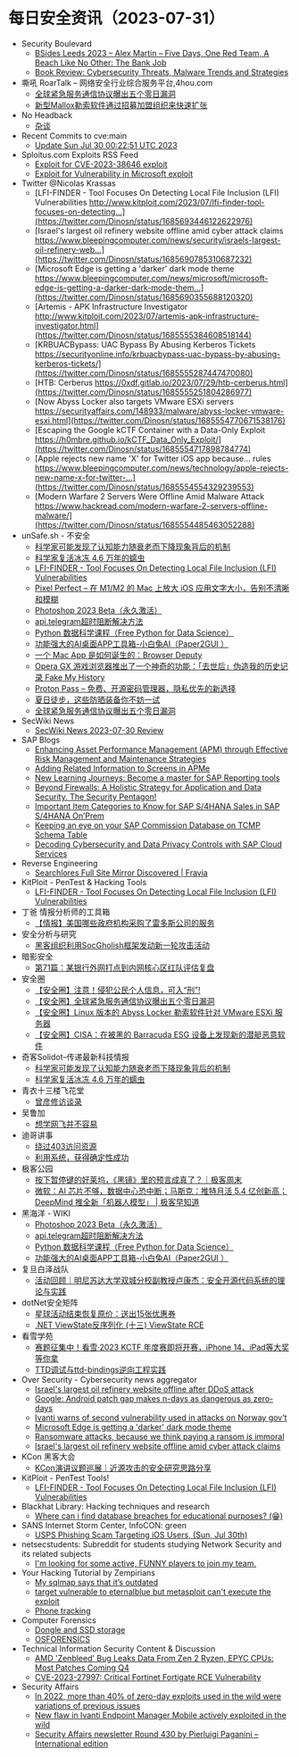 # 每日安全资讯（2023-07-31）

- Security Boulevard
  - [BSides Leeds 2023 – Alex Martin – Five Days, One Red Team, A Beach Like No Other: The Bank Job](https://securityboulevard.com/2023/07/bsides-leeds-2023-alex-martin-five-days-one-red-team-a-beach-like-no-other-the-bank-job/)
  - [Book Review: Cybersecurity Threats, Malware Trends and Strategies](https://securityboulevard.com/2023/07/book-review-cybersecurity-threats-malware-trends-and-strategies/)
- 嘶吼 RoarTalk – 网络安全行业综合服务平台,4hou.com
  - [全球紧急服务通信协议曝出五个零日漏洞](https://www.4hou.com/posts/EXWg)
  - [新型Mallox勒索软件通过招募加盟组织来快速扩张](https://www.4hou.com/posts/kjX6)
- No Headback
  - [杂谈](http://xargin.com/misc/)
- Recent Commits to cve:main
  - [Update Sun Jul 30 00:22:51 UTC 2023](https://github.com/trickest/cve/commit/030736ab168f4b796cee744137ee09da66fb6043)
- Sploitus.com Exploits RSS Feed
  - [Exploit for CVE-2023-38646 exploit](https://sploitus.com/exploit?id=F015682D-5AB1-5F06-A681-96FE6D3BCB3C&utm_source=rss&utm_medium=rss)
  - [Exploit for Vulnerability in Microsoft exploit](https://sploitus.com/exploit?id=8074C1A5-47E6-5651-827B-1A149F1008AC&utm_source=rss&utm_medium=rss)
- Twitter @Nicolas Krassas
  - [LFI-FINDER - Tool Focuses On Detecting Local File Inclusion (LFI) Vulnerabilities http://www.kitploit.com/2023/07/lfi-finder-tool-focuses-on-detecting...](https://twitter.com/Dinosn/status/1685693446122622976)
  - [Israel's largest oil refinery website offline amid cyber attack claims https://www.bleepingcomputer.com/news/security/israels-largest-oil-refinery-web...](https://twitter.com/Dinosn/status/1685690785310687232)
  - [Microsoft Edge is getting a 'darker' dark mode theme https://www.bleepingcomputer.com/news/microsoft/microsoft-edge-is-getting-a-darker-dark-mode-them...](https://twitter.com/Dinosn/status/1685690355688120320)
  - [Artemis - APK Infrastructure Investigator http://www.kitploit.com/2023/07/artemis-apk-infrastructure-investigator.html](https://twitter.com/Dinosn/status/1685555384608518144)
  - [KRBUACBypass: UAC Bypass By Abusing Kerberos Tickets https://securityonline.info/krbuacbypass-uac-bypass-by-abusing-kerberos-tickets/](https://twitter.com/Dinosn/status/1685555287447470080)
  - [HTB: Cerberus https://0xdf.gitlab.io/2023/07/29/htb-cerberus.html](https://twitter.com/Dinosn/status/1685555251804286977)
  - [Now Abyss Locker also targets VMware ESXi servers https://securityaffairs.com/148933/malware/abyss-locker-vmware-esxi.html](https://twitter.com/Dinosn/status/1685554770671538176)
  - [Escaping the Google kCTF Container with a Data-Only Exploit https://h0mbre.github.io/kCTF_Data_Only_Exploit/](https://twitter.com/Dinosn/status/1685554717898784774)
  - [Apple rejects new name 'X' for Twitter iOS app because... rules https://www.bleepingcomputer.com/news/technology/apple-rejects-new-name-x-for-twitter-...](https://twitter.com/Dinosn/status/1685554554329239553)
  - [Modern Warfare 2 Servers Were Offline Amid Malware Attack https://www.hackread.com/modern-warfare-2-servers-offline-malware/](https://twitter.com/Dinosn/status/1685554485463052288)
- unSafe.sh - 不安全
  - [科学家可能发现了认知能力随衰老而下降现象背后的机制](https://buaq.net/go-173246.html)
  - [科学家复活冰冻 4.6 万年的蠕虫](https://buaq.net/go-173236.html)
  - [LFI-FINDER - Tool Focuses On Detecting Local File Inclusion (LFI) Vulnerabilities](https://buaq.net/go-173233.html)
  - [Pixel Perfect – 在 M1/M2 的 Mac 上放大 iOS 应用文字大小，告别不清晰和模糊](https://buaq.net/go-173232.html)
  - [Photoshop 2023 Beta（永久激活）](https://buaq.net/go-173234.html)
  - [api.telegram超时阻断解决方法](https://buaq.net/go-173231.html)
  - [Python 数据科学课程（Free Python for Data Science）](https://buaq.net/go-173229.html)
  - [功能强大的AI桌面APP工具箱-小白兔AI（Paper2GUI ）](https://buaq.net/go-173230.html)
  - [一个 Mac App 是如何诞生的：Browser Deputy](https://buaq.net/go-173228.html)
  - [Opera GX 游戏浏览器推出了一个神奇的功能：「去世后」伪造我的历史记录 Fake My History](https://buaq.net/go-173226.html)
  - [Proton Pass – 免费、开源密码管理器，隐私优先的新选择](https://buaq.net/go-173227.html)
  - [夏日徒步，这些防晒装备你不妨一试](https://buaq.net/go-173225.html)
  - [全球紧急服务通信协议曝出五个零日漏洞](https://buaq.net/go-173223.html)
- SecWiki News
  - [SecWiki News 2023-07-30 Review](http://www.sec-wiki.com/?2023-07-30)
- SAP Blogs
  - [Enhancing Asset Performance Management (APM) through Effective Risk Management and Maintenance Strategies](https://blogs.sap.com/2023/07/30/enhancing-asset-performance-management-apm-through-effective-risk-management-and-maintenance-strategies/)
  - [Adding Related Information to Screens in APMe](https://blogs.sap.com/2023/07/30/adding-related-information-to-screens-in-apme/)
  - [New Learning Journeys: Become a master for SAP Reporting tools](https://blogs.sap.com/2023/07/30/new-learning-journeys-become-a-master-for-sap-reporting-tools/)
  - [Beyond Firewalls: A Holistic Strategy for Application and Data Security. The Security Pentagon!](https://blogs.sap.com/2023/07/30/beyond-firewalls-a-holistic-strategy-for-application-and-data-security.-the-security-pentagon/)
  - [Important Item Categories to Know for SAP S/4HANA Sales in SAP S/4HANA On’Prem](https://blogs.sap.com/2023/07/30/important-item-categories-to-know-for-sap-s-4hana-sales-in-sap-s-4hana-onprem/)
  - [Keeping an eye on your SAP Commission Database on TCMP Schema Table](https://blogs.sap.com/2023/07/30/keeping-an-eye-on-your-sap-commission-database-on-tcmp-schema-table/)
  - [Decoding Cybersecurity and Data Privacy Controls with SAP Cloud Services](https://blogs.sap.com/2023/07/30/decoding-cybersecurity-and-data-privacy-controls-with-sap-cloud-services/)
- Reverse Engineering
  - [Searchlores Full Site Mirror Discovered | Fravia](https://www.reddit.com/r/ReverseEngineering/comments/15d8eea/searchlores_full_site_mirror_discovered_fravia/)
- KitPloit - PenTest & Hacking Tools
  - [LFI-FINDER - Tool Focuses On Detecting Local File Inclusion (LFI) Vulnerabilities](http://www.kitploit.com/2023/07/lfi-finder-tool-focuses-on-detecting.html)
- 丁爸 情报分析师的工具箱
  - [【情报】美国哪些政府机构采购了雷多斯公司的服务](https://mp.weixin.qq.com/s?__biz=MzI2MTE0NTE3Mw==&mid=2651137647&idx=1&sn=93b856cad57053306c5a3aa4026308d8&chksm=f1af5155c6d8d843f1637aa10fe134df4bb77a9a00e36525557c6e81d0f7398bea71ca76da64&scene=58&subscene=0#rd)
- 安全分析与研究
  - [黑客组织利用SocGholish框架发动新一轮攻击活动](https://mp.weixin.qq.com/s?__biz=MzA4ODEyODA3MQ==&mid=2247487720&idx=1&sn=33baa3cca91b7cedbf62b1bff5343444&chksm=902fbfc0a75836d6d999d7702c5691f046589a40c2fe428b3d50a403f994c0facb48bb8a858e&scene=58&subscene=0#rd)
- 暗影安全
  - [第71篇：某银行外网打点到内网核心区红队评估复盘](https://mp.weixin.qq.com/s?__biz=MzI2MzA3OTgxOA==&mid=2657164523&idx=1&sn=435c7e0501173b63c35209a083c463dd&chksm=f1d4ee0ec6a36718cdf86fc61d2f1b0455e4e4ba2bbdb651c75df0fdf2a5f3ea5fdf4dfd5fae&scene=58&subscene=0#rd)
- 安全圈
  - [【安全圈】注意！侵犯公民个人信息，可入“刑”!](https://mp.weixin.qq.com/s?__biz=MzIzMzE4NDU1OQ==&mid=2652040793&idx=1&sn=cad90498485bb9ee66d0eaa08b3028a2&chksm=f36fc219c4184b0f66044d563c6b7cabcfd0ee38550fb01a15500fa8cc0060b1c1afc0ffc80c&scene=58&subscene=0#rd)
  - [【安全圈】全球紧急服务通信协议曝出五个零日漏洞](https://mp.weixin.qq.com/s?__biz=MzIzMzE4NDU1OQ==&mid=2652040793&idx=2&sn=902fb0fe35e67f134b17cc8e446c5de7&chksm=f36fc219c4184b0fd48ce5b541ab374793858b947331126216393414fa3d2f60fa7a2b097cb8&scene=58&subscene=0#rd)
  - [【安全圈】Linux 版本的 Abyss Locker 勒索软件针对 VMware ESXi 服务器](https://mp.weixin.qq.com/s?__biz=MzIzMzE4NDU1OQ==&mid=2652040793&idx=3&sn=0cde96defb5f44301b95ed4f21685b42&chksm=f36fc219c4184b0f48df55932e6e1a076609888e84eb03e7f46913b8a7363d16ccae849e964e&scene=58&subscene=0#rd)
  - [【安全圈】CISA：在被黑的 Barracuda ESG 设备上发现新的潜艇恶意软件](https://mp.weixin.qq.com/s?__biz=MzIzMzE4NDU1OQ==&mid=2652040793&idx=4&sn=7a3589166f1da3982ef7daa30dee8cc4&chksm=f36fc219c4184b0ff28b8ed7ca9712fb1eb3020269af64d27003a5979c4406abd7af4551bfd7&scene=58&subscene=0#rd)
- 奇客Solidot–传递最新科技情报
  - [科学家可能发现了认知能力随衰老而下降现象背后的机制](https://www.solidot.org/story?sid=75656)
  - [科学家复活冰冻 4.6 万年的蠕虫](https://www.solidot.org/story?sid=75655)
- 青衣十三楼飞花堂
  - [曾彦修访谈录](https://mp.weixin.qq.com/s?__biz=MzUzMjQyMDE3Ng==&mid=2247486735&idx=1&sn=a30c50daa4dbb686c0dfbe65b3828045&chksm=fab2ce30cdc547262477d998b6657714e8a73c4a0be8367641d1e7649ec8e2f0bd5fc22a8ade&scene=58&subscene=0#rd)
- 吴鲁加
  - [想学网飞并不容易](https://mp.weixin.qq.com/s?__biz=Mzg5NDY4ODM1MA==&mid=2247484466&idx=1&sn=e1a99892fd1e98e7248248ed79794273&chksm=c01a8903f76d0015e459a67c8b828090af4b7bc0bf266f76b2639777e61fd70401554459cb53&scene=58&subscene=0#rd)
- 迪哥讲事
  - [绕过403访问资源](https://mp.weixin.qq.com/s?__biz=MzIzMTIzNTM0MA==&mid=2247491216&idx=1&sn=10c3ff03f18216497ee33a83f843472b&chksm=e8a614f3dfd19de5a08657f18a3b6e08d6dd4f6f1e682768121053ef2706490e17b5fb0b5321&scene=58&subscene=0#rd)
  - [利用系统，获得确定性成功](https://mp.weixin.qq.com/s?__biz=MzIzMTIzNTM0MA==&mid=2247491216&idx=2&sn=f0ceb75edb32359a2d0f3286347a5869&chksm=e8a614f3dfd19de5cc208f8b6a366b8954cac22b05459624ce7b0442581e100c14e085356dcc&scene=58&subscene=0#rd)
- 极客公园
  - [按下暂停键的好莱坞，《黑镜》里的预言成真了？｜极客周末](https://mp.weixin.qq.com/s?__biz=MTMwNDMwODQ0MQ==&mid=2653004345&idx=1&sn=4670c4e3fcc2e294fe21658df25d2f6d&chksm=7e54df8f49235699496e4811c982d1906f7fdd84100c09cadc2bc8d66f742af5ac1c6966c7e7&scene=58&subscene=0#rd)
  - [微软：AI 芯片不够，数据中心恐中断；马斯克：推特月活 5.4 亿创新高；DeepMind 推全新「机器人模型」 | 极客早知道](https://mp.weixin.qq.com/s?__biz=MTMwNDMwODQ0MQ==&mid=2653004344&idx=1&sn=1382b002408275db6e3a8cff41cde038&chksm=7e54df8e4923569856a5ad3728c6de8097fef9f31444ca4179cd6207aa733ac013e47247ba4a&scene=58&subscene=0#rd)
- 黑海洋 - WIKI
  - [Photoshop 2023 Beta（永久激活）](https://blog.upx8.com/3728)
  - [api.telegram超时阻断解决方法](https://blog.upx8.com/3727)
  - [Python 数据科学课程（Free Python for Data Science）](https://blog.upx8.com/3726)
  - [功能强大的AI桌面APP工具箱-小白兔AI（Paper2GUI ）](https://blog.upx8.com/3725)
- 复旦白泽战队
  - [活动回顾｜明尼苏达大学双城分校副教授卢康杰：安全开源代码系统的理论与实践](https://mp.weixin.qq.com/s?__biz=MzU4NzUxOTI0OQ==&mid=2247486718&idx=1&sn=3f975d6fbc6384889f434324e057f513&chksm=fdeb8880ca9c0196280553d26b2b76cc5e93d503b6662684a508b53a0f9d3c3e3495fa853531&scene=58&subscene=0#rd)
- dotNet安全矩阵
  - [星球活动结束恢复原价：送出15张优惠券](https://mp.weixin.qq.com/s?__biz=MzUyOTc3NTQ5MA==&mid=2247488142&idx=1&sn=ba9c5e03759ea77d6ed798d50f3c3bed&chksm=fa5abc63cd2d3575e1fe9d458e62f12daff6eec61e9c44ae76c5c6be38910c881fa730a00a27&scene=58&subscene=0#rd)
  - [.NET ViewState反序列化 (十三) ViewState RCE](https://mp.weixin.qq.com/s?__biz=MzUyOTc3NTQ5MA==&mid=2247488142&idx=2&sn=c152b396aac5d6635333777ab3e0b59f&chksm=fa5abc63cd2d35750c79f8b8d5bf5618031bc8b1ce6e86d29fd3270a8b1fa3bb0173bd57b135&scene=58&subscene=0#rd)
- 看雪学苑
  - [赛题征集中！看雪·2023 KCTF 年度赛即将开赛，iPhone 14、iPad等大奖等你拿](https://mp.weixin.qq.com/s?__biz=MjM5NTc2MDYxMw==&mid=2458510873&idx=1&sn=5c7d73a1cd1276317650bca30a166008&chksm=b18ed69386f95f85ac7ae9f9e29ffb236e47bae9a4384eb14c8f34fe34712fc5edf70afa78da&scene=58&subscene=0#rd)
  - [TTD调试与ttd-bindings逆向工程实践](https://mp.weixin.qq.com/s?__biz=MjM5NTc2MDYxMw==&mid=2458510873&idx=2&sn=061e94112214afa09175c4aad5c64c56&chksm=b18ed69386f95f852d91cc20978ca127e15d248b2a7bf5dd256c5f374bdc86e508ff1d5e6c7e&scene=58&subscene=0#rd)
- Over Security - Cybersecurity news aggregator
  - [Israel's largest oil refinery website offline after DDoS attack](https://www.bleepingcomputer.com/news/security/israels-largest-oil-refinery-website-offline-after-ddos-attack/)
  - [Google: Android patch gap makes n-days as dangerous as zero-days](https://www.bleepingcomputer.com/news/security/google-android-patch-gap-makes-n-days-as-dangerous-as-zero-days/)
  - [Ivanti warns of second vulnerability used in attacks on Norway gov’t](https://therecord.media/ivanti-warns-of-second-vulnerability-norway-government-attack)
  - [Microsoft Edge is getting a 'darker' dark mode theme](https://www.bleepingcomputer.com/news/microsoft/microsoft-edge-is-getting-a-darker-dark-mode-theme/)
  - [Ransomware attacks, because we think paying a ransom is immoral](https://www.suspectfile.com/ransomware-attacks-because-we-think-paying-a-ransom-is-immoral/)
  - [Israel's largest oil refinery website offline amid cyber attack claims](https://www.bleepingcomputer.com/news/security/israels-largest-oil-refinery-website-offline-amid-cyber-attack-claims/)
- KCon 黑客大会
  - [KCon演讲议题巡展｜近源攻击的安全研究思路分享](https://mp.weixin.qq.com/s?__biz=MzIzOTAwNzc1OQ==&mid=2651136660&idx=1&sn=f4a9ffc32077aa8af2dd5c0153156ff5&chksm=f2c123f4c5b6aae200eb4221810fb1965f171a4c75719a6485a7f70fb0074b496cccbb710250&scene=58&subscene=0#rd)
- KitPloit - PenTest Tools!
  - [LFI-FINDER - Tool Focuses On Detecting Local File Inclusion (LFI) Vulnerabilities](http://www.kitploit.com/2023/07/lfi-finder-tool-focuses-on-detecting.html)
- Blackhat Library: Hacking techniques and research
  - [Where can i find database breaches for educational purposes? (😁)](https://www.reddit.com/r/blackhat/comments/15domlb/where_can_i_find_database_breaches_for/)
- SANS Internet Storm Center, InfoCON: green
  - [USPS Phishing Scam Targeting iOS Users, (Sun, Jul 30th)](https://isc.sans.edu/diary/rss/30078)
- netsecstudents: Subreddit for students studying Network Security and its related subjects
  - [I'm looking for some active, FUNNY players to join my team.](https://www.reddit.com/r/netsecstudents/comments/15dh99y/im_looking_for_some_active_funny_players_to_join/)
- Your Hacking Tutorial by Zempirians
  - [My sqlmap says that it’s outdated](https://www.reddit.com/r/HowToHack/comments/15dstae/my_sqlmap_says_that_its_outdated/)
  - [target vulnerable to eternalblue but metasploit can't execute the exploit](https://www.reddit.com/r/HowToHack/comments/15d90qs/target_vulnerable_to_eternalblue_but_metasploit/)
  - [Phone tracking](https://www.reddit.com/r/HowToHack/comments/15duiz8/phone_tracking/)
- Computer Forensics
  - [Dongle and SSD storage](https://www.reddit.com/r/computerforensics/comments/15dms06/dongle_and_ssd_storage/)
  - [OSFORENSICS](https://www.reddit.com/r/computerforensics/comments/15d9q4v/osforensics/)
- Technical Information Security Content & Discussion
  - [AMD 'Zenbleed' Bug Leaks Data From Zen 2 Ryzen, EPYC CPUs: Most Patches Coming Q4](https://www.reddit.com/r/netsec/comments/15dezb8/amd_zenbleed_bug_leaks_data_from_zen_2_ryzen_epyc/)
  - [CVE-2023-27997: Critical Fortinet Fortigate RCE Vulnerability](https://www.reddit.com/r/netsec/comments/15dotaq/cve202327997_critical_fortinet_fortigate_rce/)
- Security Affairs
  - [In 2022, more than 40% of zero-day exploits used in the wild were variations of previous issues](https://securityaffairs.com/148965/hacking/zero-day-2022-google-report.html)
  - [New flaw in Ivanti Endpoint Manager Mobile actively exploited in the wild](https://securityaffairs.com/148957/hacking/ivanti-epmm-flaw.html)
  - [Security Affairs newsletter Round 430 by Pierluigi Paganini – International edition](https://securityaffairs.com/148955/breaking-news/security-affairs-newsletter-round-430-by-pierluigi-paganini-international-edition.html)
